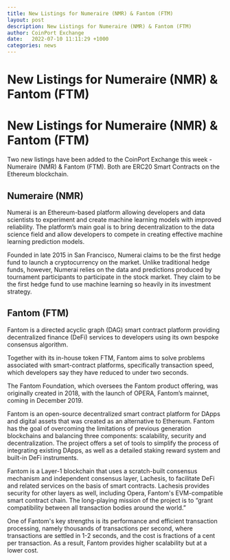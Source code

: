 ```yaml
---
title: New Listings for Numeraire (NMR) & Fantom (FTM)
layout: post
description: New Listings for Numeraire (NMR) & Fantom (FTM)
author: CoinPort Exchange
date:   2022-07-10 11:11:29 +1000
categories: news
---
```

# New Listings for Numeraire (NMR) & Fantom (FTM)
# New Listings for Numeraire (NMR) & Fantom (FTM)

Two new listings have been added to the CoinPort Exchange this week - Numeraire (NMR) & Fantom (FTM). Both are ERC20 Smart Contracts on the Ethereum blockchain.

## Numeraire (NMR)

Numerai is an Ethereum-based platform allowing developers and data scientists to experiment and create machine learning models with improved reliability. The platform’s main goal is to bring decentralization to the data science field and allow developers to compete in creating effective machine learning prediction models.

Founded in late 2015 in San Francisco, Numerai claims to be the first hedge fund to launch a cryptocurrency on the market. Unlike traditional hedge funds, however, Numerai relies on the data and predictions produced by tournament participants to participate in the stock market. They claim to be the first hedge fund to use machine learning so heavily in its investment strategy.

## Fantom (FTM)

Fantom is a directed acyclic graph (DAG) smart contract platform providing decentralized finance (DeFi) services to developers using its own bespoke consensus algorithm.

Together with its in-house token FTM, Fantom aims to solve problems associated with smart-contract platforms, specifically transaction speed, which developers say they have reduced to under two seconds.

The Fantom Foundation, which oversees the Fantom product offering, was originally created in 2018, with the launch of OPERA, Fantom’s mainnet, coming in December 2019.

Fantom is an open-source decentralized smart contract platform for DApps and digital assets that was created as an alternative to Ethereum. Fantom has the goal of overcoming the limitations of previous generation blockchains and balancing three components: scalability, security and decentralization. The project offers a set of tools to simplify the process of integrating existing DApps, as well as a detailed staking reward system and built-in DeFi instruments.

Fantom is a Layer-1 blockchain that uses a scratch-built consensus mechanism and independent consensus layer, Lachesis, to facilitate DeFi and related services on the basis of smart contracts. Lachesis provides security for other layers as well, including Opera, Fantom's EVM-compatible smart contract chain. The long-playing mission of the project is to “grant compatibility between all transaction bodies around the world.”

One of Fantom's key strengths is its performance and efficient transaction processing, namely thousands of transactions per second, where transactions are settled in 1-2 seconds, and the cost is fractions of a cent per transaction. As a result, Fantom provides higher scalability but at a lower cost.
